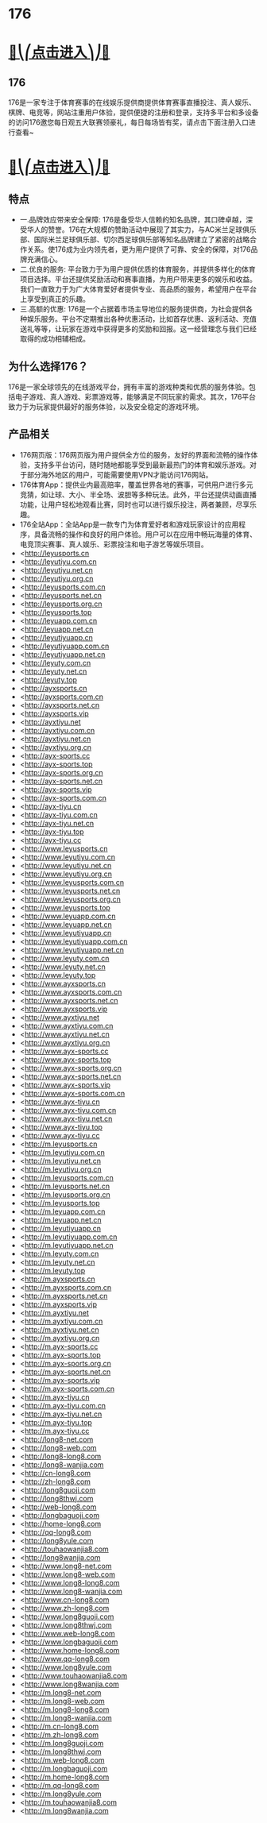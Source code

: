 # 176

# [🍉⎝⎛点击进入⎞⎠🍉](https://kkdd668.cn)
## 176
176是一家专注于体育赛事的在线娱乐提供商提供体育赛事直播投注、真人娱乐、棋牌、电竞等，网站注重用户体验，提供便捷的注册和登录，支持多平台和多设备的访问176邀您每日观五大联赛领豪礼，每日每场皆有奖，请点击下面注册入口进行查看~
# [🍉⎝⎛点击进入⎞⎠🍉](https://kkdd668.cn)

## 特点
- 一.品牌效应带来安全保障: 176是备受华人信赖的知名品牌，其口碑卓越，深受华人的赞誉。176在大规模的赞助活动中展现了其实力，与AC米兰足球俱乐部、国际米兰足球俱乐部、切尔西足球俱乐部等知名品牌建立了紧密的战略合作关系。使176成为业内领先者，更为用户提供了可靠、安全的保障，对176品牌充满信心。
- 二.优良的服务: 平台致力于为用户提供优质的体育服务，并提供多样化的体育项目选择。平台还提供奖励活动和赛事直播，为用户带来更多的娱乐和收益。我们一直致力于为广大体育爱好者提供专业、高品质的服务，希望用户在平台上享受到真正的乐趣。
- 三.高额的优惠: 176是一个占据着市场主导地位的服务提供商，为社会提供各种娱乐服务。平台不定期推出各种优惠活动，比如首存优惠、返利活动、充值送礼等等，让玩家在游戏中获得更多的奖励和回报。这一经营理念与我们已经取得的成功相辅相成。

## 为什么选择176？
176是一家全球领先的在线游戏平台，拥有丰富的游戏种类和优质的服务体验。包括电子游戏、真人游戏、彩票游戏等，能够满足不同玩家的需求。其次，176平台致力于为玩家提供最好的服务体验，以及安全稳定的游戏环境。
## 产品相关
- 176网页版：176网页版为用户提供全方位的服务，友好的界面和流畅的操作体验，支持多平台访问，随时随地都能享受到最新最热门的体育和娱乐游戏。对于部分海外地区的用户，可能需要使用VPN才能访问176网站。
- 176体育App：提供业内最高赔率，覆盖世界各地的赛事，可供用户进行多元竞猜，如让球、大小、半全场、波胆等多种玩法。此外，平台还提供动画直播功能，让用户轻松地观看比赛，同时也可以进行娱乐投注，两者兼顾，尽享乐趣。
- 176全站App：全站App是一款专门为体育爱好者和游戏玩家设计的应用程序，具备流畅的操作和良好的用户体验。用户可以在应用中畅玩海量的体育、电竞顶尖赛事、真人娱乐、彩票投注和电子游艺等娱乐项目。
- <http://leyusports.cn
- <http://leyutiyu.com.cn
- <http://leyutiyu.net.cn
- <http://leyutiyu.org.cn
- <http://leyusports.com.cn
- <http://leyusports.net.cn
- <http://leyusports.org.cn
- <http://leyusports.top
- <http://leyuapp.com.cn
- <http://leyuapp.net.cn
- <http://leyutiyuapp.cn
- <http://leyutiyuapp.com.cn
- <http://leyutiyuapp.net.cn
- <http://leyuty.com.cn
- <http://leyuty.net.cn
- <http://leyuty.top
- <http://ayxsports.cn
- <http://ayxsports.com.cn
- <http://ayxsports.net.cn
- <http://ayxsports.vip
- <http://ayxtiyu.net
- <http://ayxtiyu.com.cn
- <http://ayxtiyu.net.cn
- <http://ayxtiyu.org.cn
- <http://ayx-sports.cc
- <http://ayx-sports.top
- <http://ayx-sports.org.cn
- <http://ayx-sports.net.cn
- <http://ayx-sports.vip
- <http://ayx-sports.com.cn
- <http://ayx-tiyu.cn
- <http://ayx-tiyu.com.cn
- <http://ayx-tiyu.net.cn
- <http://ayx-tiyu.top
- <http://ayx-tiyu.cc
- <http://www.leyusports.cn
- <http://www.leyutiyu.com.cn
- <http://www.leyutiyu.net.cn
- <http://www.leyutiyu.org.cn
- <http://www.leyusports.com.cn
- <http://www.leyusports.net.cn
- <http://www.leyusports.org.cn
- <http://www.leyusports.top
- <http://www.leyuapp.com.cn
- <http://www.leyuapp.net.cn
- <http://www.leyutiyuapp.cn
- <http://www.leyutiyuapp.com.cn
- <http://www.leyutiyuapp.net.cn
- <http://www.leyuty.com.cn
- <http://www.leyuty.net.cn
- <http://www.leyuty.top
- <http://www.ayxsports.cn
- <http://www.ayxsports.com.cn
- <http://www.ayxsports.net.cn
- <http://www.ayxsports.vip
- <http://www.ayxtiyu.net
- <http://www.ayxtiyu.com.cn
- <http://www.ayxtiyu.net.cn
- <http://www.ayxtiyu.org.cn
- <http://www.ayx-sports.cc
- <http://www.ayx-sports.top
- <http://www.ayx-sports.org.cn
- <http://www.ayx-sports.net.cn
- <http://www.ayx-sports.vip
- <http://www.ayx-sports.com.cn
- <http://www.ayx-tiyu.cn
- <http://www.ayx-tiyu.com.cn
- <http://www.ayx-tiyu.net.cn
- <http://www.ayx-tiyu.top
- <http://www.ayx-tiyu.cc
- <http://m.leyusports.cn
- <http://m.leyutiyu.com.cn
- <http://m.leyutiyu.net.cn
- <http://m.leyutiyu.org.cn
- <http://m.leyusports.com.cn
- <http://m.leyusports.net.cn
- <http://m.leyusports.org.cn
- <http://m.leyusports.top
- <http://m.leyuapp.com.cn
- <http://m.leyuapp.net.cn
- <http://m.leyutiyuapp.cn
- <http://m.leyutiyuapp.com.cn
- <http://m.leyutiyuapp.net.cn
- <http://m.leyuty.com.cn
- <http://m.leyuty.net.cn
- <http://m.leyuty.top
- <http://m.ayxsports.cn
- <http://m.ayxsports.com.cn
- <http://m.ayxsports.net.cn
- <http://m.ayxsports.vip
- <http://m.ayxtiyu.net
- <http://m.ayxtiyu.com.cn
- <http://m.ayxtiyu.net.cn
- <http://m.ayxtiyu.org.cn
- <http://m.ayx-sports.cc
- <http://m.ayx-sports.top
- <http://m.ayx-sports.org.cn
- <http://m.ayx-sports.net.cn
- <http://m.ayx-sports.vip
- <http://m.ayx-sports.com.cn
- <http://m.ayx-tiyu.cn
- <http://m.ayx-tiyu.com.cn
- <http://m.ayx-tiyu.net.cn
- <http://m.ayx-tiyu.top
- <http://m.ayx-tiyu.cc
- <http://long8-net.com
- <http://long8-web.com
- <http://long8-long8.com
- <http://long8-wanjia.com
- <http://cn-long8.com
- <http://zh-long8.com
- <http://long8guoji.com
- <http://long8thwj.com
- <http://web-long8.com
- <http://longbaguoji.com
- <http://home-long8.com
- <http://qq-long8.com
- <http://long8yule.com
- <http://touhaowanjia8.com
- <http://long8wanjia.com
- <http://www.long8-net.com
- <http://www.long8-web.com
- <http://www.long8-long8.com
- <http://www.long8-wanjia.com
- <http://www.cn-long8.com
- <http://www.zh-long8.com
- <http://www.long8guoji.com
- <http://www.long8thwj.com
- <http://www.web-long8.com
- <http://www.longbaguoji.com
- <http://www.home-long8.com
- <http://www.qq-long8.com
- <http://www.long8yule.com
- <http://www.touhaowanjia8.com
- <http://www.long8wanjia.com
- <http://m.long8-net.com
- <http://m.long8-web.com
- <http://m.long8-long8.com
- <http://m.long8-wanjia.com
- <http://m.cn-long8.com
- <http://m.zh-long8.com
- <http://m.long8guoji.com
- <http://m.long8thwj.com
- <http://m.web-long8.com
- <http://m.longbaguoji.com
- <http://m.home-long8.com
- <http://m.qq-long8.com
- <http://m.long8yule.com
- <http://m.touhaowanjia8.com
- <http://m.long8wanjia.com
